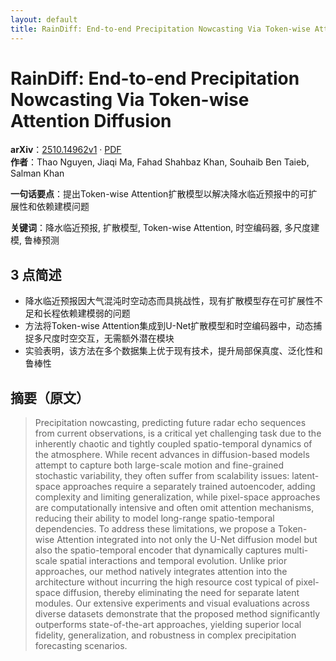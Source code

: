 ```yaml
---
layout: default
title: RainDiff: End-to-end Precipitation Nowcasting Via Token-wise Attention Diffusion
---
```


# RainDiff: End-to-end Precipitation Nowcasting Via Token-wise Attention Diffusion
**arXiv**：[2510.14962v1](https://arxiv.org/abs/2510.14962) · [PDF](https://arxiv.org/pdf/2510.14962.pdf)  
**作者**：Thao Nguyen, Jiaqi Ma, Fahad Shahbaz Khan, Souhaib Ben Taieb, Salman Khan  

**一句话要点**：提出Token-wise Attention扩散模型以解决降水临近预报中的可扩展性和依赖建模问题

**关键词**：降水临近预报, 扩散模型, Token-wise Attention, 时空编码器, 多尺度建模, 鲁棒预测

## 3 点简述
- 降水临近预报因大气混沌时空动态而具挑战性，现有扩散模型存在可扩展性不足和长程依赖建模弱的问题
- 方法将Token-wise Attention集成到U-Net扩散模型和时空编码器中，动态捕捉多尺度时空交互，无需额外潜在模块
- 实验表明，该方法在多个数据集上优于现有技术，提升局部保真度、泛化性和鲁棒性

## 摘要（原文）

> Precipitation nowcasting, predicting future radar echo sequences from current
> observations, is a critical yet challenging task due to the inherently chaotic
> and tightly coupled spatio-temporal dynamics of the atmosphere. While recent
> advances in diffusion-based models attempt to capture both large-scale motion
> and fine-grained stochastic variability, they often suffer from scalability
> issues: latent-space approaches require a separately trained autoencoder,
> adding complexity and limiting generalization, while pixel-space approaches are
> computationally intensive and often omit attention mechanisms, reducing their
> ability to model long-range spatio-temporal dependencies. To address these
> limitations, we propose a Token-wise Attention integrated into not only the
> U-Net diffusion model but also the spatio-temporal encoder that dynamically
> captures multi-scale spatial interactions and temporal evolution. Unlike prior
> approaches, our method natively integrates attention into the architecture
> without incurring the high resource cost typical of pixel-space diffusion,
> thereby eliminating the need for separate latent modules. Our extensive
> experiments and visual evaluations across diverse datasets demonstrate that the
> proposed method significantly outperforms state-of-the-art approaches, yielding
> superior local fidelity, generalization, and robustness in complex
> precipitation forecasting scenarios.

